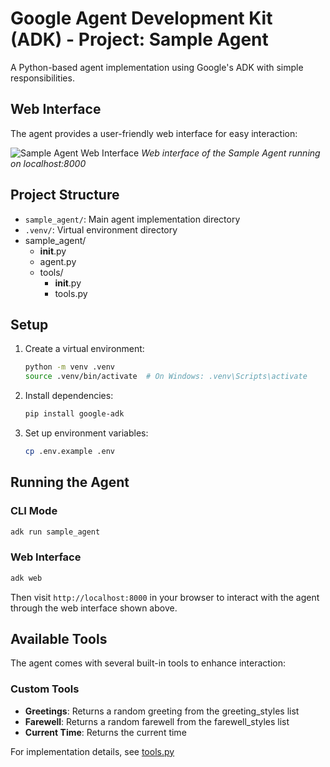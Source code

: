 # Google Agent Development Kit (ADK) - Project: Sample Agent

A Python-based agent implementation using Google's ADK with simple responsibilities.

## Web Interface

The agent provides a user-friendly web interface for easy interaction:

![Sample Agent Web Interface](https://github.com/princexoleo/google_agent_samples/blob/main/res/sample_agent_webview.png)
*Web interface of the Sample Agent running on localhost:8000*

## Project Structure
- `sample_agent/`: Main agent implementation directory
- `.venv/`: Virtual environment directory
- sample_agent/
  - __init__.py
  - agent.py
  - tools/
    - __init__.py
    - tools.py

## Setup
1. Create a virtual environment:
   ```bash
   python -m venv .venv
   source .venv/bin/activate  # On Windows: .venv\Scripts\activate
   ```
2. Install dependencies:
   ```bash
   pip install google-adk
   ```
3. Set up environment variables:
   ```bash
   cp .env.example .env
   ```

## Running the Agent

### CLI Mode
```bash
adk run sample_agent
```

### Web Interface
```bash
adk web
```
Then visit `http://localhost:8000` in your browser to interact with the agent through the web interface shown above.

## Available Tools

The agent comes with several built-in tools to enhance interaction:

### Custom Tools
- **Greetings**: Returns a random greeting from the greeting_styles list
- **Farewell**: Returns a random farewell from the farewell_styles list
- **Current Time**: Returns the current time

For implementation details, see [tools.py](tools/tools.py)

